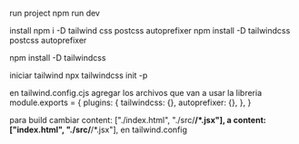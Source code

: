 run project
npm run dev

install
 npm i -D tailwind css postcss autoprefixer
 npm install -D tailwindcss postcss autoprefixer
 
npm install -D tailwindcss

iniciar tailwind
npx tailwindcss init -p

en tailwind.config.cjs agregar los archivos que van a usar la libreria
  module.exports = {
  plugins: {
    tailwindcss: {},
    autoprefixer: {},
  },
}


para build
cambiar
  content: ["./index.html", "./src/**/*.jsx"],
a
  content: ["index.html", "./src/**/*.jsx"],
en tailwind.config